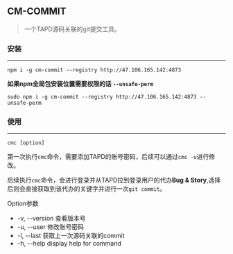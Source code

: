 ## CM-COMMIT 
> 一个TAPD源码关联的git提交工具。

### 安装
---

`npm i -g cm-commit --registry http://47.106.165.142:4873`

**如果npm全局包安装位置需要权限的话 `--unsafe-perm`**

`sudo npm i -g cm-commit --registry http://47.106.165.142:4873 --unsafe-perm`

### 使用
---

`cmc [option]`

第一次执行`cmc`命令，需要添加TAPD的账号密码，后续可以通过`cmc -u`进行修改。

后续执行`cmc`命令，会进行登录并从TAPD拉到登录用户的代办**Bug & Story**,选择后则会直接获取到该代办的关键字并进行一次`git commit`。

Option参数
  - -v, --version 查看版本号
  - -u, --user 修改账号密码
  - -l, --last 获取上一次源码关联的commit
  - -h, --help display help for command
